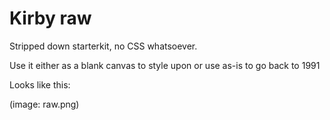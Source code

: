 # Kirby raw

Stripped down starterkit, no CSS whatsoever.

Use it either as a blank canvas to style upon or use as-is to go back to 1991

Looks like this:

(image: raw.png)